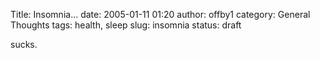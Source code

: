 Title: Insomnia...
date: 2005-01-11 01:20
author: offby1
category: General Thoughts
tags: health, sleep
slug: insomnia
status: draft

sucks.
